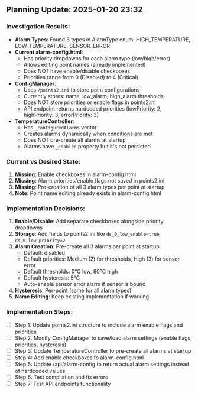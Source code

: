 ## Planning Update: 2025-01-20 23:32

### Investigation Results:
- **Alarm Types**: Found 3 types in AlarmType enum: HIGH_TEMPERATURE, LOW_TEMPERATURE, SENSOR_ERROR
- **Current alarm-config.html**:
  - Has priority dropdowns for each alarm type (low/high/error)
  - Allows editing point names (already implemented)
  - Does NOT have enable/disable checkboxes
  - Priorities range from 0 (Disabled) to 4 (Critical)
- **ConfigManager**:
  - Uses `/points2.ini` to store point configurations
  - Currently stores: name, low_alarm, high_alarm thresholds
  - Does NOT store priorities or enable flags in points2.ini
  - API endpoint returns hardcoded priorities (lowPriority: 2, highPriority: 3, errorPriority: 3)
- **TemperatureController**:
  - Has `_configuredAlarms` vector
  - Creates alarms dynamically when conditions are met
  - Does NOT pre-create all alarms at startup
  - Alarms have `_enabled` property but it's not persisted

### Current vs Desired State:
1. **Missing**: Enable checkboxes in alarm-config.html
2. **Missing**: Alarm priorities/enable flags not saved in points2.ini
3. **Missing**: Pre-creation of all 3 alarm types per point at startup
4. **Note**: Point name editing already exists in alarm-config.html

### Implementation Decisions:
1. **Enable/Disable**: Add separate checkboxes alongside priority dropdowns
2. **Storage**: Add fields to points2.ini like `ds_0_low_enable=true`, `ds_0_low_priority=2`
3. **Alarm Creation**: Pre-create all 3 alarms per point at startup:
   - Default: disabled
   - Default priorities: Medium (2) for thresholds, High (3) for sensor error
   - Default thresholds: 0°C low, 80°C high
   - Default hysteresis: 5°C
   - Auto-enable sensor error alarm if sensor is bound
4. **Hysteresis**: Per-point (same for all alarm types)
5. **Name Editing**: Keep existing implementation if working

### Implementation Steps:
- [ ] Step 1: Update points2.ini structure to include alarm enable flags and priorities
- [ ] Step 2: Modify ConfigManager to save/load alarm settings (enable flags, priorities, hysteresis)
- [ ] Step 3: Update TemperatureController to pre-create all alarms at startup
- [ ] Step 4: Add enable checkboxes to alarm-config.html
- [ ] Step 5: Update /api/alarm-config to return actual alarm settings instead of hardcoded values
- [ ] Step 6: Test compilation and fix errors
- [ ] Step 7: Test API endpoints functionality